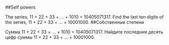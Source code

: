 ##Self powers

The series, 11 + 22 + 33 + ... + 1010 = 10405071317.
Find the last ten digits of the series, 11 + 22 + 33 + ... + 10001000.
##Собственные степени

Сумма 11 + 22 + 33 + ... + 1010 = 10405071317.
Найдите последние десять цифр суммы 11 + 22 + 33 + ... + 10001000.
